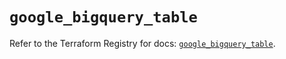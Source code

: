 # `google_bigquery_table`

Refer to the Terraform Registry for docs: [`google_bigquery_table`](https://registry.terraform.io/providers/hashicorp/google/6.2.0/docs/resources/bigquery_table).
